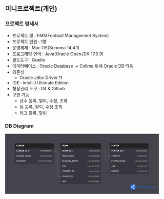## 미니프로젝트(개인)

### 프로젝트 명세서
- 프로젝트 명 : FMS(Football Management System)
- 프로젝트 인원 : 1명
- 운영체제 : Mac OS(Sonoma 14.4.1)
- 프로그래밍 언어 : Java(Oracle OpenJDK 17.0.9)
- 빌드도구 : Gradle
- 데이터베이스 : Oracle Database → Colima 위에 Oracle DB 띄움
- 의존성
    - Oracle Jdbc Driver 11
- IDE : IntelliJ Ultimate Edition
- 형상관리 도구 : Git & Github
- 구현 기능
  - 선수 등록, 탈퇴, 수정, 조회
  - 팀 등록, 탈퇴, 수정 조회
  - 리그 등록, 탈퇴

### DB Diagram
![db.png](src/resources/db.png)